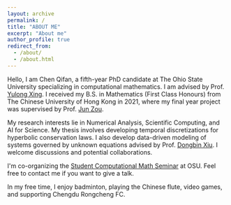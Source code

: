 ```yaml
---
layout: archive
permalink: /
title: "ABOUT ME"
excerpt: "About me"
author_profile: true
redirect_from: 
  - /about/
  - /about.html
---
```



Hello, I am Chen Qifan, a fifth-year PhD candidate at The Ohio State University specializing in computational mathematics. I am advised by Prof. [Yulong Xing](https://people.math.osu.edu/xing.205/). I received my B.S. in Mathematics (First Class Honours) from The Chinese University of Hong Kong in 2021, where my final year project was supervised by Prof. [Jun Zou](https://www.math.cuhk.edu.hk/people/academic-staff/zou). 


My research interests lie in Numerical Analysis, Scientific Computing, and AI for Science. My thesis involves developing temporal discretizations for hyperbolic conservation laws. I also develop data-driven modeling of systems governed by unknown equations advised by Prof. [Dongbin Xiu](https://sites.google.com/view/dongbin-xiu). I welcome discussions and potential collaborations.

I'm co-organizing the [Student Computational Math Seminar](https://u.osu.edu/studentcomputationalmathseminar/) at OSU. Feel free to contact me if you want to give a talk.

In my free time, I enjoy badminton, playing the Chinese flute, video games, and supporting Chengdu Rongcheng FC.

